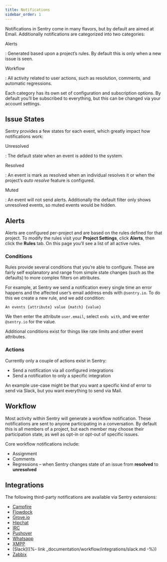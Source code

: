 ```yaml
---
title: Notifications
sidebar_order: 1
---
```


Notifications in Sentry come in many flavors, but by default are aimed at Email. Additionally notifications are categorized into two categories:

Alerts

: Generated based upon a project’s rules. By default this is only when a new issue is seen.

Workflow

: All activity related to user actions, such as resolution, comments, and automatic regressions.

Each category has its own set of configuration and subscription options. By default you’ll be subscribed to everything, but this can be changed via your account settings.

## Issue States

Sentry provides a few states for each event, which greatly impact how notifications work:

Unresolved

: The default state when an event is added to the system.

Resolved

: An event is mark as resolved when an individual resolves it or when the project’s _auto resolve_ feature is configured.

Muted

: An event will not send alerts. Additionally the default filter only shows unresolved events, so muted events would be hidden.

## Alerts

Alerts are configured per-project and are based on the rules defined for that project. To modify the rules visit your **Project Settings**, click **Alerts**, then click the **Rules** tab. On this page you’ll see a list of all active rules.

### Conditions

Rules provide several conditions that you’re able to configure. These are fairly self explanatory and range from simple state changes (such as the defaults) to more complex filters on attributes.

For example, at Sentry we send a notification every single time an error happens and the affected user’s email address ends with `@sentry.io`. To do this we create a new rule, and we add condition:

`An events {attribute} value {match} {value}`

We then enter the attribute `user.email`, select `ends with`, and we enter `@sentry.io` for the value.

Additional conditions exist for things like rate limits and other event attributes.

### Actions

Currently only a couple of actions exist in Sentry:

-   Send a notification via all configured integrations
-   Send a notification to only a specific integration

An example use-case might be that you want a specific kind of error to send via Slack, but you want everything to send via Mail.

## Workflow

Most activity within Sentry will generate a workflow notification. These notifications are sent to anyone participating in a conversation. By default this is all members of a project, but each member may choose their participation state, as well as opt-in or opt-out of specific issues.

Core workflow notifications include:

-   Assignment
-   Comments
-   Regressions – when Sentry changes state of an issue from **resolved** to **unresolved**

## Integrations

The following third-party notifications are available via Sentry extensions:

-   [Campfire](https://github.com/mkhattab/sentry-campfire)
-   [Flowdock](https://github.com/getsentry/sentry-flowdock)
-   [Grove.io](https://github.com/mattrobenolt/sentry-groveio)
-   [Hipchat](https://github.com/linovia/sentry-hipchat)
-   [IRC](https://github.com/gisce/sentry-irc)
-   [Pushover](https://github.com/getsentry/sentry-plugins)
-   [Whatsapp](https://github.com/ecarreras/sentry-whatsapp)
-   [XMPP](https://github.com/chroto/sentry-xmpp)
-   [Slack]({%- link _documentation/workflow/integrations/slack.md -%})
-   [Zabbix](https://github.com/m0n5t3r/sentry-zabbix)
